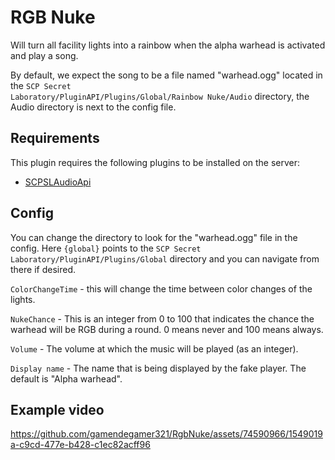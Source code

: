 # RGB Nuke

Will turn all facility lights into a rainbow when the alpha warhead is activated and play a song.

By default, we expect the song to be a file named "warhead.ogg" located in the <code>SCP Secret
Laboratory/PluginAPI/Plugins/Global/Rainbow Nuke/Audio</code> directory, the Audio directory is next to the config file.

## Requirements

This plugin requires the following plugins to be installed on the server:

- [SCPSLAudioApi](https://github.com/CedModV2/SCPSLAudioApi)

## Config

You can change the directory to look for the "warhead.ogg" file in the config. Here <code>{global}</code> points to the
<code>SCP Secret Laboratory/PluginAPI/Plugins/Global</code> directory and you can navigate from there if desired.

<code>ColorChangeTime</code> - this will change the time between color changes of the lights.

<code>NukeChance</code> - This is an integer from 0 to 100 that indicates the chance the warhead will be RGB during a
round. 0 means never and 100 means always.

<code>Volume</code> - The volume at which the music will be played (as an integer).

<code>Display name</code> - The name that is being displayed by the fake player. The default is "Alpha warhead".

## Example video

https://github.com/gamendegamer321/RgbNuke/assets/74590966/1549019a-c9cd-477e-b428-c1ec82acff96

